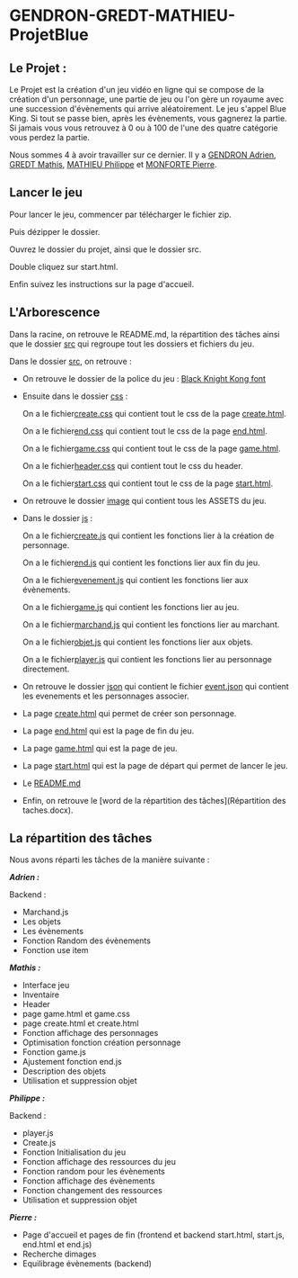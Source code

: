 # GENDRON-GREDT-MATHIEU-ProjetBlue

## **Le Projet** :

Le Projet est la création d'un jeu vidéo en ligne qui se compose de la création d'un personnage, une partie de jeu ou l'on gère un royaume avec une succession d'évènements qui arrive aléatoirement. Le jeu s'appel Blue King. Si tout se passe bien, après les évènements, vous gagnerez la partie. Si jamais vous vous retrouvez à 0 ou à 100 de l'une des quatre catégorie vous perdez la partie.

Nous sommes 4 à avoir travailler sur ce dernier. Il y a [GENDRON Adrien](https://github.com/AdrienGend), [GREDT Mathis](https://github.com/MathisGredtYnov), [MATHIEU Philippe](https://github.com/PhilippeMath49) et [MONFORTE Pierre](https://github.com/BUSTERDAY).

## Lancer le jeu

Pour lancer le jeu, commencer par télécharger le fichier zip.

Puis dézipper le dossier.

Ouvrez le dossier du projet, ainsi que le dossier src.

Double cliquez sur start.html.

Enfin suivez les instructions sur la page d'accueil.

## L'Arborescence

Dans la racine, on retrouve le README.md, la répartition des tâches ainsi que le dossier [src](src) qui regroupe tout les dossiers et fichiers du jeu.

Dans le dossier [src](src), on retrouve :

* On retrouve le dossier de la police du jeu : [Black Knight Kong font](src\black-knight-kong-font)
* Ensuite dans le dossier [css](src\css) :

  On a le fichier[create.css](src\css\create.css) qui contient tout le css de la page [create.html](src\create.html).

  On a le fichier[end.css](src\css\end.css) qui contient tout le css de la page [end.html](src\end.html).

  On a le fichier[game.css](src\css\game.css) qui contient tout le css de la page [game.html](src\game.html).

  On a le fichier[header.css](src\css\header.css) qui contient tout le css du header.

  On a le fichier[start.css](src\css\start.css) qui contient tout le css de la page [start.html](src\start.html).
* On retrouve le dossier [image](src\image) qui contient tous les ASSETS du jeu.
* Dans le dossier [js](src\js) :

  On a le fichier[create.js](src\js\create.js) qui contient les fonctions lier à la création de personnage.

  On a le fichier[end.js](src\js\end.js) qui contient les fonctions lier aux fin du jeu.

  On a le fichier[evenement.js](src\js\evenement.js) qui contient les fonctions lier aux évènements.

  On a le fichier[game.js](src\js\game.js) qui contient les fonctions lier au jeu.

  On a le fichier[marchand.js](src\js\marchand.js) qui contient les fonctions lier au marchant.

  On a le fichier[objet.js](src\js\objet.js) qui contient les fonctions lier aux objets.

  On a le fichier[player.js](src\js\player.js) qui contient les fonctions lier au personnage directement.
* On retrouve le dossier [json](src\json) qui contient le fichier [event.json](src\json\event.json) qui contient les evenements et les personnages associer.
* La page [create.html](src\create.html) qui permet de créer son personnage.
* La page [end.html](src\end.html) qui est la page de fin du jeu.
* La page [game.html](src\game.html) qui est la page de jeu.
* La page [start.html](src\start.html) qui est la page de départ qui permet de lancer le jeu.
* Le [README.md](README.md)
* Enfin, on retrouve le [word de la répartition des tâches](Répartition des taches.docx).

## La répartition des tâches

Nous avons réparti les tâches de la manière suivante :

***Adrien :***

Backend :

* Marchand.js
* Les objets
* Les évènements
* Fonction Random des évènements
* Fonction use item

***Mathis :***

* Interface jeu
* Inventaire
* Header
* page game.html et game.css
* page create.html et create.html
* Fonction affichage des personnages
* Optimisation fonction création personnage
* Fonction game.js
* Ajustement fonction end.js
* Description des objets
* Utilisation et suppression objet

***Philippe :***

Backend :

* player.js
* Create.js
* Fonction Initialisation du jeu
* Fonction affichage des ressources du jeu
* Fonction random pour les évènements
* Fonction affichage des évènements
* Fonction changement des ressources
* Utilisation et suppression objet

***Pierre :***

* Page d'accueil et pages de fin (frontend et backend start.html, start.js, end.html et end.js)
* Recherche dimages
* Equilibrage évènements (backend)
